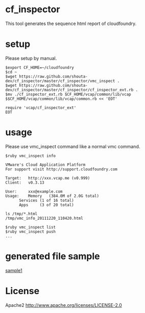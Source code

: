 # cf_inspector
This tool generates the sequence html report of cloudfoundry.

# setup
Please setup by manual.

    $export CF_HOME=~/cloudfoundry
    $cd ~
    $wget https://raw.github.com/shouta-dev/cf_inspector/master/cf_inspector/vmc_inspect .
    $wget https://raw.github.com/shouta-dev/cf_inspector/master/cf_inspector/cf_inspector_ext.rb .
    $mv ./cf_inspector_ext.rb $CF_HOME/vcap/common/lib/vcap
    $$CF_HOME/vcap/common/lib/vcap/common.rb << 'EOT'
    
    require 'vcap/cf_inspector_ext'
    EOT

# usage
Please use vmc_inspect command like a normal vmc command.

    $ruby vmc_inspect info
    
    VMware's Cloud Application Platform
    For support visit http://support.cloudfoundry.com
    
    Target:   http://xxx.vcap.me (v0.999)
    Client:   v0.3.13
    
    User:     xxx@example.com
    Usage:    Memory   (384.0M of 2.0G total)
          Services (1 of 16 total)
          Apps     (3 of 20 total)

    ls /tmp/*.html
    /tmp/vmc_info_20111220_110420.html
    
    $ruby vmc_inspect list
    $ruby vmc_inspect push
    ...

# generated file sample
[sample1](http://cloud.github.com/downloads/shouta-dev/cf_inspector/vmc_list_20111220_135812.html)

# License
Apache2
http://www.apache.org/licenses/LICENSE-2.0